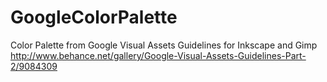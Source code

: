 GoogleColorPalette
==================

Color Palette from Google Visual Assets Guidelines for Inkscape and Gimp http://www.behance.net/gallery/Google-Visual-Assets-Guidelines-Part-2/9084309
